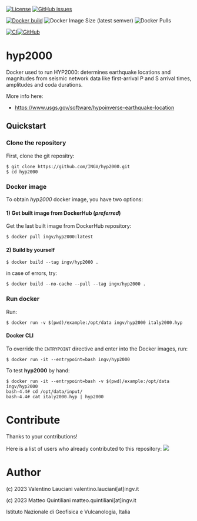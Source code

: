 [![License](https://img.shields.io/github/license/INGV/hyp2000.svg)](https://github.com/INGV/hyp2000/blob/master/LICENSE)
[![GitHub issues](https://img.shields.io/github/issues/INGV/hyp2000.svg)](https://github.com/INGV/hyp2000/issues)

[![Docker build](https://img.shields.io/badge/docker%20build-from%20CI-yellow)](https://hub.docker.com/r/ingv/hyp2000)
![Docker Image Size (latest semver)](https://img.shields.io/docker/image-size/ingv/hyp2000?sort=semver)
![Docker Pulls](https://img.shields.io/docker/pulls/ingv/hyp2000)

[![CI](https://github.com/INGV/hyp2000/actions/workflows/docker-image.yml/badge.svg)](https://github.com/INGV/hyp2000/actions)[![GitHub](https://img.shields.io/static/v1?label=GitHub&message=Link%20to%20repository&color=blueviolet)](https://github.com/INGV/hyp2000)

# hyp2000

Docker used to run HYP2000: determines earthquake locations and magnitudes from seismic network data like first-arrival P and S arrival times, amplitudes and coda durations.

More info here:
- https://www.usgs.gov/software/hypoinverse-earthquake-location

## Quickstart
### Clone the repository
First, clone the git repositry:
```
$ git clone https://github.com/INGV/hyp2000.git
$ cd hyp2000
```

### Docker image
To obtain *hyp2000* docker image, you have two options:

#### 1) Get built image from DockerHub (*preferred*)
Get the last built image from DockerHub repository:
```
$ docker pull ingv/hyp2000:latest
```

#### 2) Build by yourself
```
$ docker build --tag ingv/hyp2000 . 
```

in case of errors, try:
```
$ docker build --no-cache --pull --tag ingv/hyp2000 . 
```

### Run docker
Run:
```
$ docker run -v $(pwd)/example:/opt/data ingv/hyp2000 italy2000.hyp 
```


#### Docker CLI
To override the `ENTRYPOINT` directive and enter into the Docker images, run:
```
$ docker run -it --entrypoint=bash ingv/hyp2000
```

To test **hyp2000** by hand:
```
$ docker run -it --entrypoint=bash -v $(pwd)/example:/opt/data ingv/hyp2000
bash-4.4# cd /opt/data/input/
bash-4.4# cat italy2000.hyp | hyp2000
```

# Contribute
Thanks to your contributions!

Here is a list of users who already contributed to this repository:
<a href="https://github.com/ingv/hyp2000/graphs/contributors">
  <img src="https://contrib.rocks/image?repo=ingv/hyp2000" />
</a>

# Author
(c) 2023 Valentino Lauciani valentino.lauciani[at]ingv.it

(c) 2023 Matteo Quintiliani matteo.quintiliani[at]ingv.it

Istituto Nazionale di Geofisica e Vulcanologia, Italia

